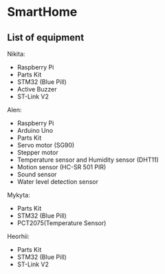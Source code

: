 # SmartHome
## List of equipment

Nikita: </br>
* Raspberry Pi
* Parts Kit
* STM32 (Blue Pill)
* Active Buzzer
* ST-Link V2

Alen: </br>
* Raspberry Pi
* Arduino Uno
* Parts Kit
* Servo motor (SG90)
* Stepper motor
* Temperature sensor and Humidity sensor (DHT11)
* Motion sensor (HC-SR 501 PIR)
* Sound sensor
* Water level detection sensor

Mykyta: </br>
* Parts Kit
* STM32 (Blue Pill)
* PCT2075(Temperature Sensor)

Heorhii: </br>
* Parts Kit
* STM32 (Blue Pill)
* ST-Link V2
